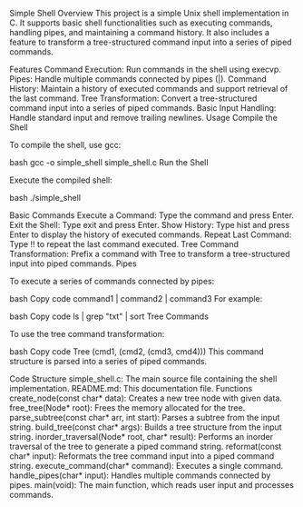 Simple Shell
Overview
This project is a simple Unix shell implementation in C. It supports basic shell functionalities such as executing commands, handling pipes, and maintaining a command history. It also includes a feature to transform a tree-structured command input into a series of piped commands.

Features
Command Execution: Run commands in the shell using execvp.
Pipes: Handle multiple commands connected by pipes (|).
Command History: Maintain a history of executed commands and support retrieval of the last command.
Tree Transformation: Convert a tree-structured command input into a series of piped commands.
Basic Input Handling: Handle standard input and remove trailing newlines.
Usage
Compile the Shell

To compile the shell, use gcc:

bash
gcc -o simple_shell simple_shell.c
Run the Shell

Execute the compiled shell:

bash
./simple_shell

Basic Commands
Execute a Command: Type the command and press Enter.
Exit the Shell: Type exit and press Enter.
Show History: Type hist and press Enter to display the history of executed commands.
Repeat Last Command: Type !! to repeat the last command executed.
Tree Command Transformation: Prefix a command with Tree to transform a tree-structured input into piped commands.
Pipes

To execute a series of commands connected by pipes:

bash
Copy code
command1 | command2 | command3
For example:

bash
Copy code
ls | grep "txt" | sort
Tree Commands

To use the tree command transformation:

bash
Copy code
Tree (cmd1, (cmd2, (cmd3, cmd4)))
This command structure is parsed into a series of piped commands.

Code Structure
simple_shell.c: The main source file containing the shell implementation.
README.md: This documentation file.
Functions
create_node(const char* data): Creates a new tree node with given data.
free_tree(Node* root): Frees the memory allocated for the tree.
parse_subtree(const char* arr, int start): Parses a subtree from the input string.
build_tree(const char* args): Builds a tree structure from the input string.
inorder_traversal(Node* root, char* result): Performs an inorder traversal of the tree to generate a piped command string.
reformat(const char* input): Reformats the tree command input into a piped command string.
execute_command(char* command): Executes a single command.
handle_pipes(char* input): Handles multiple commands connected by pipes.
main(void): The main function, which reads user input and processes commands.
